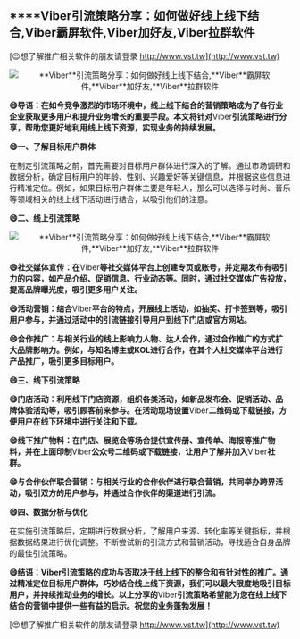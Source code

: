 ## ****Viber**引流策略分享：如何做好线上线下结合,**Viber**霸屏软件,**Viber**加好友,**Viber**拉群软件**

[😍想了解推广相关软件的朋友请登录 http://www.vst.tw](http://www.vst.tw)

 <center><img src="https://vst.tw/MP4/tuiguang/png/8.png" alt="**Viber**引流策略分享：如何做好线上线下结合,**Viber**霸屏软件,**Viber**加好友,**Viber**拉群软件"></center>

**😄导语：在如今竞争激烈的市场环境中，线上线下结合的营销策略成为了各行业企业获取更多用户和提升业务增长的重要手段。本文将针对**Viber**引流策略进行分享，帮助您更好地利用线上线下资源，实现业务的持续发展。**

**😄一、了解目标用户群体**

在制定引流策略之前，首先需要对目标用户群体进行深入的了解。通过市场调研和数据分析，确定目标用户的年龄、性别、兴趣爱好等关键信息，并根据这些信息进行精准定位。例如，如果目标用户群体主要是年轻人，那么可以选择与时尚、音乐等领域相关的线上线下活动进行结合，以吸引他们的注意。

**😄二、线上引流策略**

 <center><img src="https://vst.tw/MP4/tuiguang/png/8.png" alt="**Viber**引流策略分享：如何做好线上线下结合,**Viber**霸屏软件,**Viber**加好友,**Viber**拉群软件"></center>

**😄社交媒体宣传：在**Viber**等社交媒体平台上创建专页或账号，并定期发布有吸引力的内容，如产品介绍、促销信息、行业动态等。同时，通过社交媒体广告投放，提高品牌曝光度，吸引更多用户关注。**

**😄活动营销：结合**Viber**平台的特点，开展线上活动，如抽奖、打卡签到等，吸引用户参与，并通过活动中的引流链接引导用户到线下门店或官方网站。**

**😄合作推广：与相关行业的线上影响力人物、达人合作，通过合作推广的方式扩大品牌影响力。例如，与知名博主或KOL进行合作，在其个人社交媒体平台进行产品推广，吸引更多目标用户。**

**😄三、线下引流策略**

**😄门店活动：利用线下门店资源，组织各类活动，如新品发布会、促销活动、品牌体验活动等，吸引顾客前来参与。在活动现场设置**Viber**二维码或下载链接，方便用户在线下环境中进行关注和下载。**

**😄线下推广物料：在门店、展览会等场合提供宣传册、宣传单、海报等推广物料，并在上面印制**Viber**公众号二维码或下载链接，让用户了解并加入**Viber**社群。**

**😄与合作伙伴联合营销：与相关行业的合作伙伴进行联合营销，共同举办跨界活动，吸引双方的用户参与，并通过合作伙伴的渠道进行引流。**

**😄四、数据分析与优化**

在实施引流策略后，定期进行数据分析，了解用户来源、转化率等关键指标，并根据数据结果进行优化调整。不断尝试新的引流方式和营销活动，寻找适合自身品牌的最佳引流策略。

**😄结语：**Viber**引流策略的成功与否取决于线上线下的整合和有针对性的推广。通过精准定位目标用户群体，巧妙结合线上线下资源，我们可以最大限度地吸引目标用户，并持续推动业务的增长。以上分享的**Viber**引流策略希望能为您在线上线下结合的营销中提供一些有益的启示。祝您的业务蓬勃发展！**

[😍想了解推广相关软件的朋友请登录 http://www.vst.tw](http://www.vst.tw)




